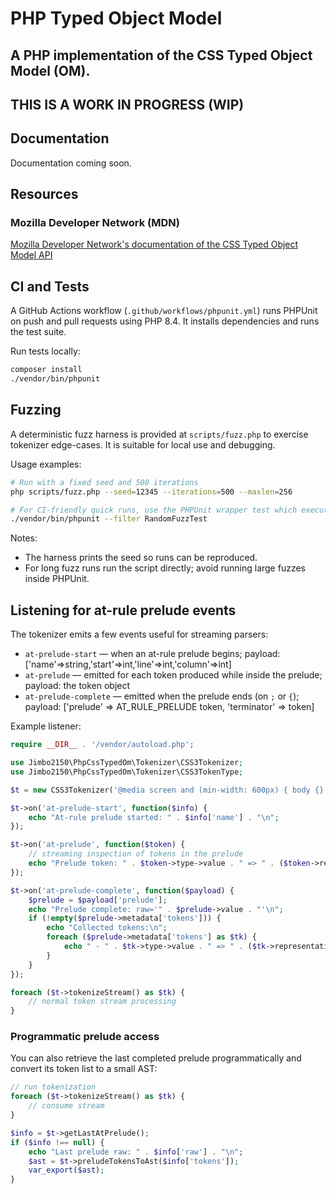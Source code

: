 # PHP Typed Object Model
## A PHP implementation of the CSS Typed Object Model (OM).

## THIS IS A WORK IN PROGRESS (WIP)

## Documentation
Documentation coming soon.

## Resources

### Mozilla Developer Network (MDN)
[Mozilla Developer Network's documentation of the CSS Typed Object Model API](https://developer.mozilla.org/en-US/docs/Web/API/CSS_Typed_OM_API)

## CI and Tests

A GitHub Actions workflow (`.github/workflows/phpunit.yml`) runs PHPUnit on push and pull requests using PHP 8.4. It installs dependencies and runs the test suite.

Run tests locally:

```bash
composer install
./vendor/bin/phpunit
```

## Fuzzing

A deterministic fuzz harness is provided at `scripts/fuzz.php` to exercise tokenizer edge-cases. It is suitable for local use and debugging.

Usage examples:

```bash
# Run with a fixed seed and 500 iterations
php scripts/fuzz.php --seed=12345 --iterations=500 --maxlen=256

# For CI-friendly quick runs, use the PHPUnit wrapper test which executes a short fuzz run
./vendor/bin/phpunit --filter RandomFuzzTest
```

Notes:

- The harness prints the seed so runs can be reproduced.
- For long fuzz runs run the script directly; avoid running large fuzzes inside PHPUnit.

## Listening for at-rule prelude events

The tokenizer emits a few events useful for streaming parsers:

- `at-prelude-start` — when an at-rule prelude begins; payload: ['name'=>string,'start'=>int,'line'=>int,'column'=>int]
- `at-prelude` — emitted for each token produced while inside the prelude; payload: the token object
- `at-prelude-complete` — emitted when the prelude ends (on `;` or `{`); payload: ['prelude' => AT_RULE_PRELUDE token, 'terminator' => token]

Example listener:

```php
require __DIR__ . '/vendor/autoload.php';

use Jimbo2150\PhpCssTypedOm\Tokenizer\CSS3Tokenizer;
use Jimbo2150\PhpCssTypedOm\Tokenizer\CSS3TokenType;

$t = new CSS3Tokenizer('@media screen and (min-width: 600px) { body {} }');

$t->on('at-prelude-start', function($info) {
	echo "At-rule prelude started: " . $info['name'] . "\n";
});

$t->on('at-prelude', function($token) {
	// streaming inspection of tokens in the prelude
	echo "Prelude token: " . $token->type->value . " => " . ($token->representation ?? $token->value) . "\n";
});

$t->on('at-prelude-complete', function($payload) {
	$prelude = $payload['prelude'];
	echo "Prelude complete: raw='" . $prelude->value . "'\n";
	if (!empty($prelude->metadata['tokens'])) {
		echo "Collected tokens:\n";
		foreach ($prelude->metadata['tokens'] as $tk) {
			echo " - " . $tk->type->value . " => " . ($tk->representation ?? $tk->value) . "\n";
		}
	}
});

foreach ($t->tokenizeStream() as $tk) {
	// normal token stream processing
}
```

### Programmatic prelude access

You can also retrieve the last completed prelude programmatically and convert its token list to a small AST:

```php
// run tokenization
foreach ($t->tokenizeStream() as $tk) {
	// consume stream
}

$info = $t->getLastAtPrelude();
if ($info !== null) {
	echo "Last prelude raw: " . $info['raw'] . "\n";
	$ast = $t->preludeTokensToAst($info['tokens']);
	var_export($ast);
}
```

